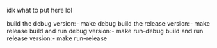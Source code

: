 idk what to put here lol

build the debug version:- make debug
build the release version:- make release
build and run debug version:- make run-debug
build and run release version:- make run-release